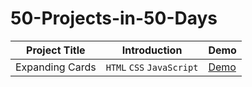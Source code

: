 # 50-Projects-in-50-Days

|Project Title|Introduction|Demo|
|---|---|---|
|Expanding Cards|`HTML` `CSS` `JavaScript`|[Demo](https://yangtzujou.github.io/50-Projects-in-50-Days/01-Expanding-Cards/)|
